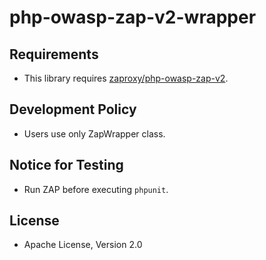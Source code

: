 php-owasp-zap-v2-wrapper
========================

Requirements
-----
- This library requires [zaproxy/php-owasp-zap-v2](https://packagist.org/packages/zaproxy/php-owasp-zap-v2).

Development Policy
-----
- Users use only ZapWrapper class.

Notice for Testing
-----
- Run ZAP before executing `phpunit`.

License
-----
- Apache License, Version 2.0